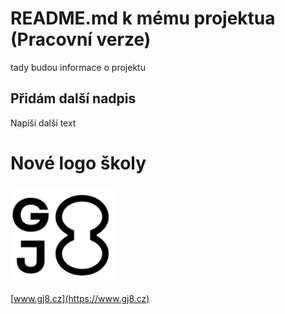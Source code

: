 # README.md k mému projektua (Pracovní verze)

tady budou informace o projektu

## Přidám další nadpis

Napíši další text


# Nové logo školy

![logo](gj8_small.png)

[www.gj8.cz](https://www.gj8.cz)